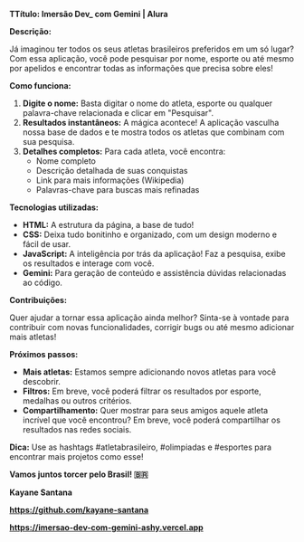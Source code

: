 **TTítulo: Imersão Dev_ com Gemini | Alura**

**Descrição:**

Já imaginou ter todos os seus atletas brasileiros preferidos em um só lugar? Com essa aplicação, você pode pesquisar por nome, esporte ou até mesmo por apelidos e encontrar todas as informações que precisa sobre eles! 

**Como funciona:**

1. **Digite o nome:** Basta digitar o nome do atleta, esporte ou qualquer palavra-chave relacionada e clicar em "Pesquisar".
2. **Resultados instantâneos:** A mágica acontece! A aplicação vasculha nossa base de dados e te mostra todos os atletas que combinam com sua pesquisa.
3. **Detalhes completos:** Para cada atleta, você encontra:
   * Nome completo
   * Descrição detalhada de suas conquistas
   * Link para mais informações (Wikipedia)
   * Palavras-chave para buscas mais refinadas

**Tecnologias utilizadas:**

* **HTML:** A estrutura da página, a base de tudo!
* **CSS:** Deixa tudo bonitinho e organizado, com um design moderno e fácil de usar.
* **JavaScript:** A inteligência por trás da aplicação! Faz a pesquisa, exibe os resultados e interage com você.
* **Gemini:** Para geração de conteúdo e assistência dúvidas relacionadas ao código.

**Contribuições:**

Quer ajudar a tornar essa aplicação ainda melhor? Sinta-se à vontade para contribuir com novas funcionalidades, corrigir bugs ou até mesmo adicionar mais atletas! 

**Próximos passos:**

* **Mais atletas:** Estamos sempre adicionando novos atletas para você descobrir.
* **Filtros:** Em breve, você poderá filtrar os resultados por esporte, medalhas ou outros critérios.
* **Compartilhamento:** Quer mostrar para seus amigos aquele atleta incrível que você encontrou? Em breve, você poderá compartilhar os resultados nas redes sociais.

**Dica:** Use as hashtags #atletabrasileiro, #olimpiadas e #esportes para encontrar mais projetos como esse!

**Vamos juntos torcer pelo Brasil! 🇧🇷**

**Kayane Santana**

**https://github.com/kayane-santana**

**https://imersao-dev-com-gemini-ashy.vercel.app**
